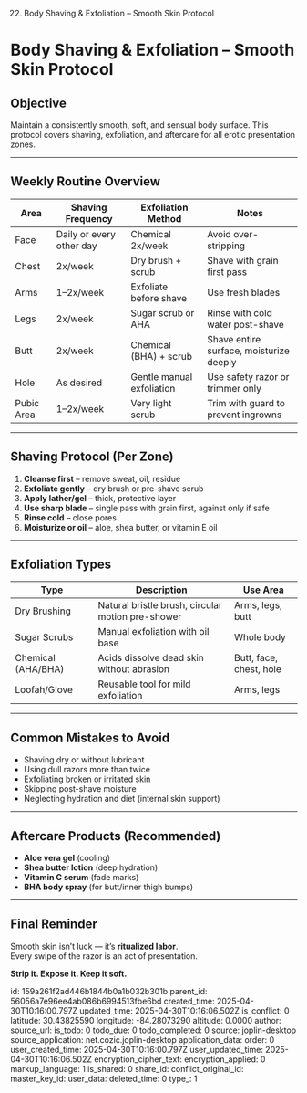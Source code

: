 22. Body Shaving & Exfoliation – Smooth Skin Protocol

# Body Shaving & Exfoliation – Smooth Skin Protocol

## Objective
Maintain a consistently smooth, soft, and sensual body surface. This protocol covers shaving, exfoliation, and aftercare for all erotic presentation zones.

---

## Weekly Routine Overview
| Area | Shaving Frequency | Exfoliation Method | Notes |
|------|--------------------|---------------------|-------|
| Face | Daily or every other day | Chemical 2x/week | Avoid over-stripping |
| Chest | 2x/week | Dry brush + scrub | Shave with grain first pass |
| Arms | 1–2x/week | Exfoliate before shave | Use fresh blades |
| Legs | 2x/week | Sugar scrub or AHA | Rinse with cold water post-shave |
| Butt | 2x/week | Chemical (BHA) + scrub | Shave entire surface, moisturize deeply |
| Hole | As desired | Gentle manual exfoliation | Use safety razor or trimmer only |
| Pubic Area | 1–2x/week | Very light scrub | Trim with guard to prevent ingrowns |

---

## Shaving Protocol (Per Zone)
1. **Cleanse first** – remove sweat, oil, residue
2. **Exfoliate gently** – dry brush or pre-shave scrub
3. **Apply lather/gel** – thick, protective layer
4. **Use sharp blade** – single pass with grain first, against only if safe
5. **Rinse cold** – close pores
6. **Moisturize or oil** – aloe, shea butter, or vitamin E oil

---

## Exfoliation Types
| Type | Description | Use Area |
|------|-------------|----------|
| Dry Brushing | Natural bristle brush, circular motion pre-shower | Arms, legs, butt |
| Sugar Scrubs | Manual exfoliation with oil base | Whole body |
| Chemical (AHA/BHA) | Acids dissolve dead skin without abrasion | Butt, face, chest, hole |
| Loofah/Glove | Reusable tool for mild exfoliation | Arms, legs |

---

## Common Mistakes to Avoid
- Shaving dry or without lubricant
- Using dull razors more than twice
- Exfoliating broken or irritated skin
- Skipping post-shave moisture
- Neglecting hydration and diet (internal skin support)

---

## Aftercare Products (Recommended)
- **Aloe vera gel** (cooling)
- **Shea butter lotion** (deep hydration)
- **Vitamin C serum** (fade marks)
- **BHA body spray** (for butt/inner thigh bumps)

---

## Final Reminder
Smooth skin isn’t luck — it’s **ritualized labor**.  
Every swipe of the razor is an act of presentation.

**Strip it. Expose it. Keep it soft.**



id: 159a261f2ad446b1844b0a1b032b301b
parent_id: 56056a7e96ee4ab086b6994513fbe6bd
created_time: 2025-04-30T10:16:00.797Z
updated_time: 2025-04-30T10:16:06.502Z
is_conflict: 0
latitude: 30.43825590
longitude: -84.28073290
altitude: 0.0000
author: 
source_url: 
is_todo: 0
todo_due: 0
todo_completed: 0
source: joplin-desktop
source_application: net.cozic.joplin-desktop
application_data: 
order: 0
user_created_time: 2025-04-30T10:16:00.797Z
user_updated_time: 2025-04-30T10:16:06.502Z
encryption_cipher_text: 
encryption_applied: 0
markup_language: 1
is_shared: 0
share_id: 
conflict_original_id: 
master_key_id: 
user_data: 
deleted_time: 0
type_: 1